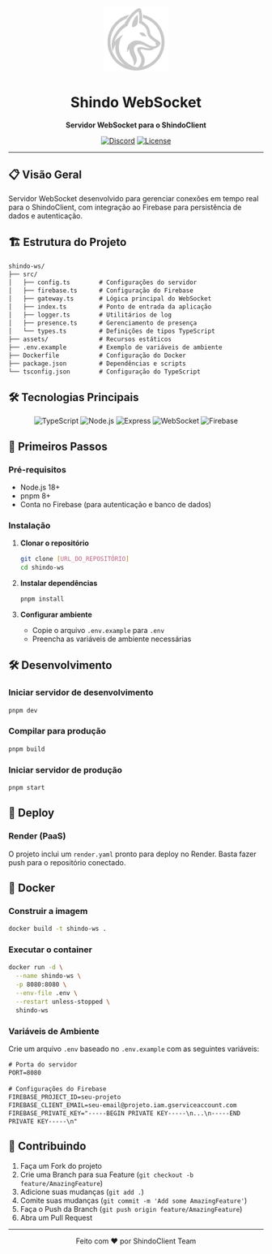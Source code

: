 <div align="center">
  <img src="assets/logo.png" style="width: 128px; height: auto;" alt="Shindo Logo">
  
  # Shindo WebSocket
  
  **Servidor WebSocket para o ShindoClient**

 [![Discord](https://img.shields.io/badge/Join%20our%20Discord-5865F2?style=for-the-badge&logo=discord&logoColor=white)](https://shindoclient.com/discord)
 [![License](https://img.shields.io/github/license/ShindoClient/Shindo-WS?style=for-the-badge)](https://github.com/ShindoClient/Shindo-WS/blob/master/LICENSE)

  ---
</div>

## 📋 Visão Geral

Servidor WebSocket desenvolvido para gerenciar conexões em tempo real para o ShindoClient, com integração ao Firebase para persistência de dados e autenticação.

## 🏗️ Estrutura do Projeto

```
shindo-ws/
├── src/
│   ├── config.ts        # Configurações do servidor
│   ├── firebase.ts      # Configuração do Firebase
│   ├── gateway.ts       # Lógica principal do WebSocket
│   ├── index.ts         # Ponto de entrada da aplicação
│   ├── logger.ts        # Utilitários de log
│   ├── presence.ts      # Gerenciamento de presença
│   └── types.ts         # Definições de tipos TypeScript
├── assets/              # Recursos estáticos
├── .env.example         # Exemplo de variáveis de ambiente
├── Dockerfile           # Configuração do Docker
├── package.json         # Dependências e scripts
└── tsconfig.json        # Configuração do TypeScript
```

## 🛠️ Tecnologias Principais

<div align="center">
  <img src="https://img.shields.io/badge/TypeScript-007ACC?style=for-the-badge&logo=typescript&logoColor=white" alt="TypeScript">
  <img src="https://img.shields.io/badge/Node.js-43853D?style=for-the-badge&logo=node.js&logoColor=white" alt="Node.js">
  <img src="https://img.shields.io/badge/Express.js-404D59?style=for-the-badge&logo=express" alt="Express">
  <img src="https://img.shields.io/badge/WebSocket-000000?style=for-the-badge&logo=websocket" alt="WebSocket">
  <img src="https://img.shields.io/badge/Firebase-FFCA28?style=for-the-badge&logo=firebase&logoColor=black" alt="Firebase">
</div>

## 🚀 Primeiros Passos

### Pré-requisitos
- Node.js 18+
- pnpm 8+
- Conta no Firebase (para autenticação e banco de dados)

### Instalação

1. **Clonar o repositório**
   ```bash
   git clone [URL_DO_REPOSITÓRIO]
   cd shindo-ws
   ```

2. **Instalar dependências**
   ```bash
   pnpm install
   ```

3. **Configurar ambiente**
   - Copie o arquivo `.env.example` para `.env`
   - Preencha as variáveis de ambiente necessárias

## 🛠️ Desenvolvimento

### Iniciar servidor de desenvolvimento
```bash
pnpm dev
```

### Compilar para produção
```bash
pnpm build
```

### Iniciar servidor de produção
```bash
pnpm start
```

## 🚀 Deploy

### Render (PaaS)
O projeto inclui um `render.yaml` pronto para deploy no Render. Basta fazer push para o repositório conectado.

## 🐳 Docker

### Construir a imagem
```bash
docker build -t shindo-ws .
```

### Executar o container
```bash
docker run -d \
  --name shindo-ws \
  -p 8080:8080 \
  --env-file .env \
  --restart unless-stopped \
  shindo-ws
```

### Variáveis de Ambiente
Crie um arquivo `.env` baseado no `.env.example` com as seguintes variáveis:

```env
# Porta do servidor
PORT=8080

# Configurações do Firebase
FIREBASE_PROJECT_ID=seu-projeto
FIREBASE_CLIENT_EMAIL=seu-email@projeto.iam.gserviceaccount.com
FIREBASE_PRIVATE_KEY="-----BEGIN PRIVATE KEY-----\n...\n-----END PRIVATE KEY-----\n"
```

## 🤝 Contribuindo

1. Faça um Fork do projeto
2. Crie uma Branch para sua Feature (`git checkout -b feature/AmazingFeature`)
3. Adicione suas mudanças (`git add .`)
4. Comite suas mudanças (`git commit -m 'Add some AmazingFeature'`)
5. Faça o Push da Branch (`git push origin feature/AmazingFeature`)
6. Abra um Pull Request

---

<div align="center">
  Feito com ❤️ por ShindoClient Team
</div>
